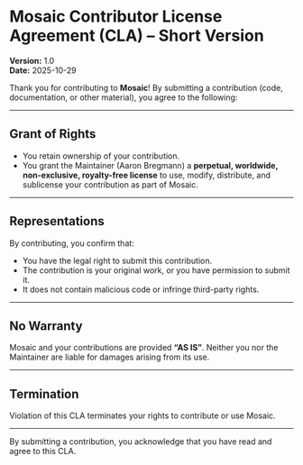 # Mosaic Contributor License Agreement (CLA) – Short Version

**Version:** 1.0  
**Date:** 2025-10-29  

Thank you for contributing to **Mosaic**! By submitting a contribution (code, documentation, or other material), you agree to the following:

---

## Grant of Rights

- You retain ownership of your contribution.  
- You grant the Maintainer (Aaron Bregmann) a **perpetual, worldwide, non-exclusive, royalty-free license** to use, modify, distribute, and sublicense your contribution as part of Mosaic.

---

## Representations

By contributing, you confirm that:

- You have the legal right to submit this contribution.  
- The contribution is your original work, or you have permission to submit it.  
- It does not contain malicious code or infringe third-party rights.

---

## No Warranty

Mosaic and your contributions are provided **“AS IS”**. Neither you nor the Maintainer are liable for damages arising from its use.

---

## Termination

Violation of this CLA terminates your rights to contribute or use Mosaic.

---

By submitting a contribution, you acknowledge that you have read and agree to this CLA.

